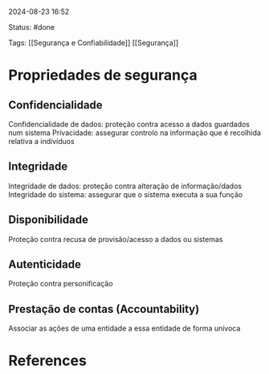 2024-08-23 16:52

Status: #done

Tags: [[Segurança e Confiabilidade]] [[Segurança]]

# Propriedades de segurança

## Confidencialidade

Confidencialidade de dados: proteção contra acesso a dados guardados num sistema Privacidade: assegurar controlo na informação que é recolhida relativa a indivíduos

## Integridade

Integridade de dados: proteção contra alteração de informação/dados Integridade do sistema: assegurar que o sistema executa a sua função

## Disponibilidade

Proteção contra recusa de provisão/acesso a dados ou sistemas

## Autenticidade

Proteção contra personificação

## Prestação de contas (Accountability)

Associar as ações de uma entidade a essa entidade de forma unívoca

# References

